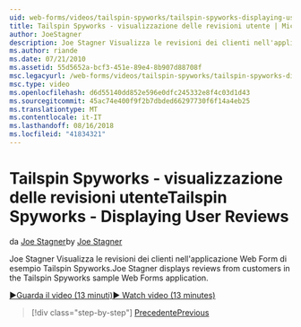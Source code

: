 ```yaml
---
uid: web-forms/videos/tailspin-spyworks/tailspin-spyworks-displaying-user-reviews
title: Tailspin Spyworks - visualizzazione delle revisioni utente | Microsoft Docs
author: JoeStagner
description: Joe Stagner Visualizza le revisioni dei clienti nell'applicazione Web Form di esempio Tailspin Spyworks.
ms.author: riande
ms.date: 07/21/2010
ms.assetid: 55d5652a-bcf3-451e-89e4-8b907d88708f
msc.legacyurl: /web-forms/videos/tailspin-spyworks/tailspin-spyworks-displaying-user-reviews
msc.type: video
ms.openlocfilehash: d6d55140dd852e596e0dfc245332e8f4c03d1d43
ms.sourcegitcommit: 45ac74e400f9f2b7dbded66297730f6f14a4eb25
ms.translationtype: MT
ms.contentlocale: it-IT
ms.lasthandoff: 08/16/2018
ms.locfileid: "41834321"
---
```

<a name="tailspin-spyworks---displaying-user-reviews"></a><span data-ttu-id="ede3d-103">Tailspin Spyworks - visualizzazione delle revisioni utente</span><span class="sxs-lookup"><span data-stu-id="ede3d-103">Tailspin Spyworks - Displaying User Reviews</span></span>
====================
<span data-ttu-id="ede3d-104">da [Joe Stagner](https://github.com/JoeStagner)</span><span class="sxs-lookup"><span data-stu-id="ede3d-104">by [Joe Stagner](https://github.com/JoeStagner)</span></span>

<span data-ttu-id="ede3d-105">Joe Stagner Visualizza le revisioni dei clienti nell'applicazione Web Form di esempio Tailspin Spyworks.</span><span class="sxs-lookup"><span data-stu-id="ede3d-105">Joe Stagner displays reviews from customers in the Tailspin Spyworks sample Web Forms application.</span></span>

[<span data-ttu-id="ede3d-106">&#9654;Guarda il video (13 minuti)</span><span class="sxs-lookup"><span data-stu-id="ede3d-106">&#9654; Watch video (13 minutes)</span></span>](https://channel9.msdn.com/Blogs/ASP-NET-Site-Videos/tailspin-spyworks-displaying-user-reviews)

> [!div class="step-by-step"]
> [<span data-ttu-id="ede3d-107">Precedente</span><span class="sxs-lookup"><span data-stu-id="ede3d-107">Previous</span></span>](tailspin-spyworks-adding-user-product-reviews.md)
